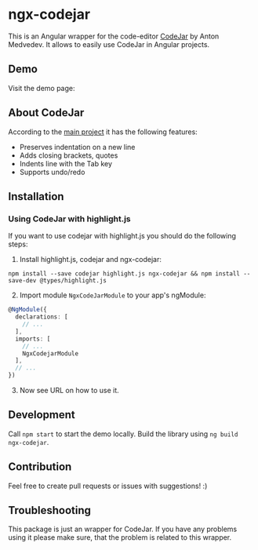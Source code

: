 # ngx-codejar

This is an Angular wrapper for the code-editor [CodeJar](https://github.com/antonmedv/codejar) by Anton Medvedev. It
allows to easily use CodeJar in Angular projects.

## Demo

Visit the demo page:

## About CodeJar

According to the [main project](https://github.com/antonmedv/codejar) it has the following features:

- Preserves indentation on a new line
- Adds closing brackets, quotes
- Indents line with the Tab key
- Supports undo/redo

## Installation

### Using CodeJar with highlight.js

If you want to use codejar with highlight.js you should do the following steps:

1. Install highlight.js, codejar and ngx-codejar:

  ````
  npm install --save codejar highlight.js ngx-codejar && npm install --save-dev @types/highlight.js
  ````

2. Import module `NgxCodeJarModule` to your app's ngModule:

````typescript
@NgModule({
  declarations: [
    // ...
  ],
  imports: [
    // ...
    NgxCodejarModule
  ],
  // ...
})
````

3. Now see URL on how to use it.

## Development

Call `npm start` to start the demo locally. Build the library using `ng build ngx-codejar`.

## Contribution

Feel free to create pull requests or issues with suggestions! :)

## Troubleshooting

This package is just an wrapper for CodeJar. If you have any problems using it please make sure, that the problem is
related to this wrapper.

